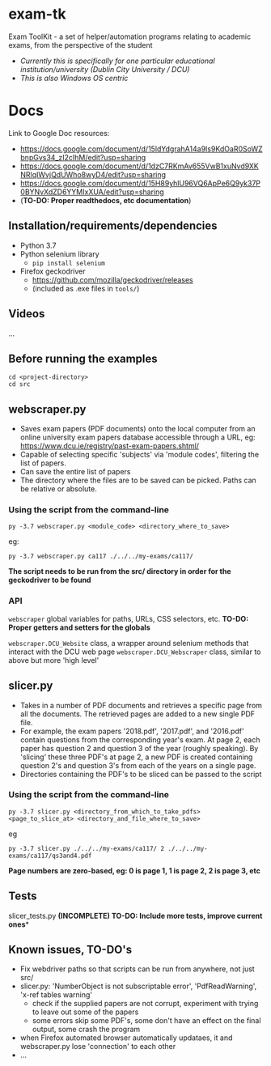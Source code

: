 # exam-tk
Exam ToolKit - a set of helper/automation programs relating to academic exams, from the perspective of the student

* *Currently this is specifically for one particular educational institution/university (Dublin City University / DCU)*
* *This is also Windows OS centric*

# Docs
Link to Google Doc resources:
* https://docs.google.com/document/d/15ldYdgrahA14a9Is9KdOaR0SoWZbnpGvs34_zI2cIhM/edit?usp=sharing
* https://docs.google.com/document/d/1dzC7RKmAv655VwB1xuNvd9XKNRlqIWvjQdUWho8wyD4/edit?usp=sharing
* https://docs.google.com/document/d/15H89yhlU96VQ6ApPe6Q9yk37P0BYNvXdZD6YYMIxXUA/edit?usp=sharing
* (**TO-DO: Proper readthedocs, etc documentation**)

## Installation/requirements/dependencies

* Python 3.7
* Python selenium library
  * ```pip install selenium```
* Firefox geckodriver
  * https://github.com/mozilla/geckodriver/releases
  * (included as .exe files in ```tools/```)

## Videos
...

## Before running the examples
```
cd <project-directory>
cd src
```

## webscraper.py
* Saves exam papers (PDF documents) onto the local computer from an online university exam papers database accessible through a URL, eg: https://www.dcu.ie/registry/past-exam-papers.shtml/
* Capable of selecting specific 'subjects' via 'module codes', filtering the list of papers. 
* Can save the entire list of papers
* The directory where the files are to be saved can be picked. Paths can be relative or absolute.

### Using the script from the command-line
```
py -3.7 webscraper.py <module_code> <directory_where_to_save>
```
eg:
```
py -3.7 webscraper.py ca117 ./../../my-exams/ca117/
```
**The script needs to be run from the src/ directory in order for the geckodriver to be found**

### API
```webscraper``` global variables for paths, URLs, CSS selectors, etc.
**TO-DO: Proper getters and setters for the globals**

```webscraper.DCU_Website``` class, a wrapper around selenium methods that interact with the DCU web page
```webscraper.DCU_Webscraper``` class, similar to above but more 'high level'

## slicer.py
* Takes in a number of PDF documents and retrieves a specific page from all the documents. The retrieved pages are added to a new single PDF file.
* For example, the exam papers '2018.pdf', '2017.pdf', and '2016.pdf' contain questions from the corresponding year's exam. At page 2, each paper has question 2 and question 3 of the year (roughly speaking). By 'slicing' these three PDF's at page 2, a new PDF is created containing question 2's and question 3's from each of the years on a single page.
* Directories containing the PDF's to be sliced can be passed to the script

### Using the script from the command-line
```
py -3.7 slicer.py <directory_from_which_to_take_pdfs> <page_to_slice_at> <directory_and_file_where_to_save>
```
eg
```
py -3.7 slicer.py ./../../my-exams/ca117/ 2 ./../../my-exams/ca117/qs3and4.pdf
```
**Page numbers are zero-based, eg: 0 is page 1, 1 is page 2, 2 is page 3, etc**

##  Tests
slicer_tests.py
**(INCOMPLETE) TO-DO: Include more tests, improve current ones***

## Known issues, TO-DO's
* Fix webdriver paths so that scripts can be run from anywhere, not just src/
* slicer.py: 'NumberObject is not subscriptable error', 'PdfReadWarning', 'x-ref tables warning'
  * check if the supplied papers are not corrupt, experiment with trying to leave out some of the papers
  * some errors skip some PDF's, some don't have an effect on the final output, some crash the program
* when Firefox automated browser automatically updataes, it and webscraper.py lose 'connection' to each other
* ...
